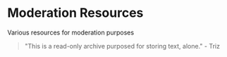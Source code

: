 # Moderation Resources
Various resources for moderation purposes
> "This is a read-only archive purposed for storing text, alone." - Triz
